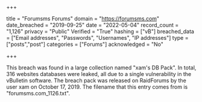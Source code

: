 +++

title = "Forumsms Forums"
domain = "https://forumsms.com"
date_breached = "2019-09-25"
date = "2022-05-04"
record_count = "1,126"
privacy = "Public"
Verified = "True"
hashing = ["vB"]
breached_data = ["Email addresses", "Passwords", "Usernames", "IP addresses"]
type = ["posts","post"]
categories = ["Forums"]
acknowledged = "No"


+++


This breach was found in a large collection named "xam's DB Pack". In total, 316 websites databases were leaked, all due to a single vulnerability in the vBulletin software. The breach pack was released on RaidForums by the user xam on October 17, 2019. The filename that this entry comes from is "forumsms.com_1126.txt".


